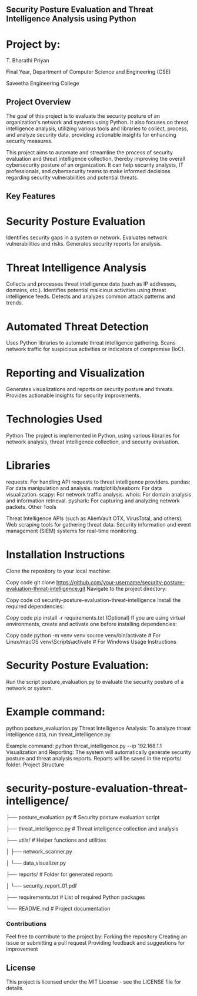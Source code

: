 ## Security Posture Evaluation and Threat Intelligence Analysis using Python
# Project by:
T. Bharathi Priyan

Final Year, Department of Computer Science and Engineering (CSE)

Saveetha Engineering College

## Project Overview
The goal of this project is to evaluate the security posture of an organization's network and systems using Python. It also focuses on threat intelligence analysis, utilizing various tools and libraries to collect, process, and analyze security data, providing actionable insights for enhancing security measures.

This project aims to automate and streamline the process of security evaluation and threat intelligence collection, thereby improving the overall cybersecurity posture of an organization. It can help security analysts, IT professionals, and cybersecurity teams to make informed decisions regarding security vulnerabilities and potential threats.

## Key Features
# Security Posture Evaluation

Identifies security gaps in a system or network.
Evaluates network vulnerabilities and risks.
Generates security reports for analysis.

# Threat Intelligence Analysis
Collects and processes threat intelligence data (such as IP addresses, domains, etc.).
Identifies potential malicious activities using threat intelligence feeds.
Detects and analyzes common attack patterns and trends.

# Automated Threat Detection
Uses Python libraries to automate threat intelligence gathering.
Scans network traffic for suspicious activities or indicators of compromise (IoC).

# Reporting and Visualization
Generates visualizations and reports on security posture and threats.
Provides actionable insights for security improvements.

# Technologies Used
Python
The project is implemented in Python, using various libraries for network analysis, threat intelligence collection, and security evaluation.

# Libraries

requests: For handling API requests to threat intelligence providers.
pandas: For data manipulation and analysis.
matplotlib/seaborn: For data visualization.
scapy: For network traffic analysis.
whois: For domain analysis and information retrieval.
pyshark: For capturing and analyzing network packets.
Other Tools

Threat Intelligence APIs (such as AlienVault OTX, VirusTotal, and others).
Web scraping tools for gathering threat data.
Security information and event management (SIEM) systems for real-time monitoring.

# Installation Instructions
Clone the repository to your local machine:

Copy code
git clone https://github.com/your-username/security-posture-evaluation-threat-intelligence.git
Navigate to the project directory:


Copy code
cd security-posture-evaluation-threat-intelligence
Install the required dependencies:


Copy code
pip install -r requirements.txt
(Optional) If you are using virtual environments, create and activate one before installing dependencies:

Copy code
python -m venv venv
source venv/bin/activate  # For Linux/macOS
venv\Scripts\activate  # For Windows
Usage Instructions

# Security Posture Evaluation:
Run the script posture_evaluation.py to evaluate the security posture of a network or system.

# Example command:
python posture_evaluation.py
Threat Intelligence Analysis:
To analyze threat intelligence data, run threat_intelligence.py.

Example command:
python threat_intelligence.py --ip 192.168.1.1
Visualization and Reporting:
The system will automatically generate security posture and threat analysis reports.
Reports will be saved in the reports/ folder.
Project Structure

# security-posture-evaluation-threat-intelligence/

├── posture_evaluation.py           # Security posture evaluation script

├── threat_intelligence.py          # Threat intelligence collection and analysis

├── utils/                          # Helper functions and utilities

│   ├── network_scanner.py

│   └── data_visualizer.py


├── reports/                        # Folder for generated reports

│   └── security_report_01.pdf


├── requirements.txt                # List of required Python packages

└── README.md                       # Project documentation

### Contributions
Feel free to contribute to the project by:
Forking the repository
Creating an issue or submitting a pull request
Providing feedback and suggestions for improvement

## License
This project is licensed under the MIT License - see the LICENSE file for details.

